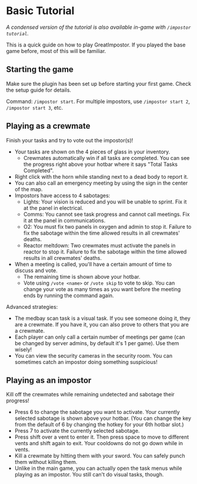 # Basic Tutorial

*A condensed version of the tutorial is also available in-game with `/impostor tutorial`.*

This is a quick guide on how to play GreatImpostor. If you played the base game before, most of this will be familiar.

## Starting the game

Make sure the plugin has been set up before starting your first game. Check the setup guide for details.

Command: `/impostor start`. For multiple impostors, use `/impostor start 2`, `/impostor start 3`, etc.

## Playing as a crewmate

Finish your tasks and try to vote out the impostor(s)!

- Your tasks are shown on the 4 pieces of glass in your inventory.
  - Crewmates automatically win if all tasks are completed. You can see the progress right above your hotbar where it says "Total Tasks Completed".
- Right click with the horn while standing next to a dead body to report it.
- You can also call an emergency meeting by using the sign in the center of the map.
- Impostors have access to 4 sabotages:
  - Lights: Your vision is reduced and you will be unable to sprint. Fix it at the panel in electrical.
  - Comms: You cannot see task progress and cannot call meetings. Fix it at the panel in communications.
  - O2: You must fix two panels in oxygen and admin to stop it. Failure to fix the sabotage within the time allowed results in all crewmates' deaths.
  - Reactor meltdown: Two crewmates must activate the panels in reactor to stop it. Failure to fix the sabotage within the time allowed results in all crewmates' deaths.
- When a meeting is called, you'll have a certain amount of time to discuss and vote.
  - The remaining time is shown above your hotbar.
  - Vote using `/vote <name>` or `/vote skip` to vote to skip. You can change your vote as many times as you want before the meeting ends by running the command again.

Advanced strategies:

- The medbay scan task is a visual task. If you see someone doing it, they are a crewmate. If you have it, you can also prove to others that you are a crewmate.
- Each player can only call a certain number of meetings per game (can be changed by server admins, by default it's 1 per game). Use them wisely!
- You can view the security cameras in the security room. You can sometimes catch an impostor doing something suspicious!

## Playing as an impostor

Kill off the crewmates while remaining undetected and sabotage their progress!

- Press 6 to change the sabotage you want to activate. Your currently selected sabotage is shown above your hotbar. (You can change the key from the default of 6 by changing the hotkey for your 6th hotbar slot.)
- Press 7 to activate the currently selected sabotage.
- Press shift over a vent to enter it. Then press space to move to different vents and shift again to exit. Your cooldowns do not go down while in vents.
- Kill a crewmate by hitting them with your sword. You can safely punch them without killing them.
- Unlike in the main game, you can actually open the task menus while playing as an impostor. You still can't do visual tasks, though.
